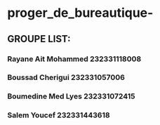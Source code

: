 # proger_de_bureautique-
## GROUPE LIST:
### Rayane Ait Mohammed 232331118008
### Boussad Cherigui 232331057006
### Boumedine Med Lyes 232331072415
### Salem Youcef 232331443618
